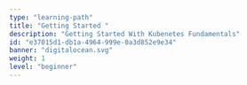 ```yaml
---
type: "learning-path"
title: "Getting Started "
description: "Getting Started With Kubenetes Fundamentals"
id: "e37015d1-db1a-4964-999e-0a3d852e9e34"
banner: "digitalocean.svg"
weight: 1
level: "beginner"
---
```

